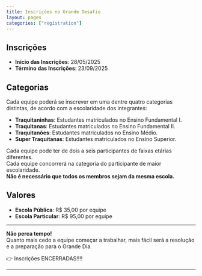 ```yaml
---
title: Inscrições no Grande Desafio
layout: pages
categories: ["registration"]
---
```


## Inscrições

- **Início das Inscrições**: 28/05/2025  
- **Término das Inscrições**: 23/09/2025

## Categorias

Cada equipe poderá se inscrever em uma dentre quatro categorias distintas, de acordo com a escolaridade dos integrantes:

- **Traquitaninhas**: Estudantes matriculados no Ensino Fundamental I.  
- **Traquitanas**: Estudantes matriculados no Ensino Fundamental II.  
- **Traquitanões**: Estudantes matriculados no Ensino Médio.  
- **Super Traquitanas**: Estudantes matriculados no Ensino Superior.

Cada equipe pode ter de dois a seis participantes de faixas etárias diferentes.  
Cada equipe concorrerá na categoria do participante de maior escolaridade.  
**Não é necessário que todos os membros sejam da mesma escola.**

## Valores

- **Escola Pública**: R$ 35,00 por equipe  
- **Escola Particular**: R$ 95,00 por equipe

---

**Não perca tempo!**  
Quanto mais cedo a equipe começar a trabalhar, mais fácil será a resolução e a preparação para o Grande Dia.

👉 Inscrições ENCERRADAS!!!!


---

